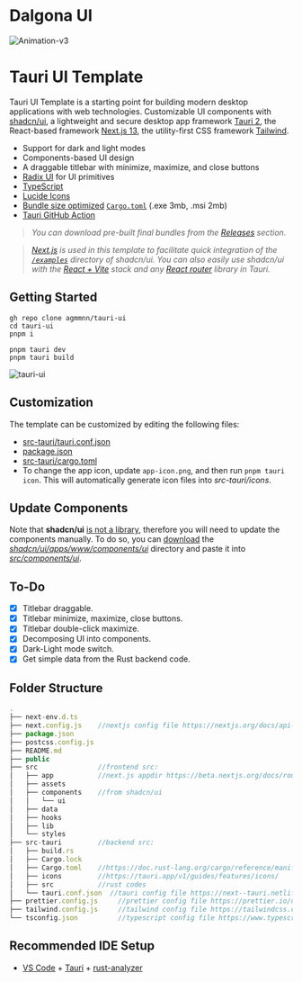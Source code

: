 # Dalgona UI
![Animation-v3](https://github.com/GHGHGHKO/Dalgona/assets/26823834/fa93cd0c-de46-4bfc-818b-ab98cd4b95df)

# Tauri UI Template

Tauri UI Template is a starting point for building modern desktop applications with web technologies. Customizable UI components with [shadcn/ui](https://github.com/shadcn/ui), a lightweight and secure desktop app framework [Tauri 2](https://github.com/tauri-apps/tauri), the React-based framework [Next.js 13](https://beta.nextjs.org/docs), the utility-first CSS framework [Tailwind](https://tailwindcss.com/).

- Support for dark and light modes
- Components-based UI design
- A draggable titlebar with minimize, maximize, and close buttons
- [Radix UI](https://www.radix-ui.com/) for UI primitives
- [TypeScript](https://www.typescriptlang.org/)
- [Lucide Icons](https://lucide.dev/)
- [Bundle size optimized](https://github.com/johnthagen/min-sized-rust) [`Cargo.toml`](/src-tauri/Cargo.toml) (.exe 3mb, .msi 2mb)
- [Tauri GitHub Action](https://github.com/tauri-apps/tauri-action)

> _You can download pre-built final bundles from the [Releases](https://github.com/agmmnn/tauri-ui/releases) section._

> _[Next.js](https://nextjs.org/) is used in this template to facilitate quick integration of the [`/examples`](https://github.com/shadcn/ui/tree/main/apps/www/app/examples) directory of shadcn/ui. You can also easily use shadcn/ui with the [React + Vite](https://tauri.app/v1/guides/getting-started/setup/vite/) stack and any [React router](https://react.libhunt.com/libs/router) library in Tauri._

## Getting Started

```
gh repo clone agmmnn/tauri-ui
cd tauri-ui
pnpm i
```

```
pnpm tauri dev
pnpm tauri build
```

![tauri-ui](https://user-images.githubusercontent.com/16024979/232823230-19d22434-8e28-43c2-bb70-e45a2fc2da88.gif)

## Customization

The template can be customized by editing the following files:

- [src-tauri/tauri.conf.json](src-tauri/tauri.conf.json)
- [package.json](/package.json)
- [src-tauri/cargo.toml](src-tauri/Cargo.toml)
- To change the app icon, update `app-icon.png`, and then run `pnpm tauri icon`. This will automatically generate icon files into _src-tauri/icons_.

## Update Components

Note that **shadcn/ui** [is not a library](https://ui.shadcn.com/docs#faqs), therefore you will need to update the components manually. To do so, you can [download](https://download-directory.github.io/?url=https%3A%2F%2Fgithub.com%2Fshadcn%2Fui%2Ftree%2Fmain%2Fapps%2Fwww%2Fcomponents%2Fui) the _[shadcn/ui/apps/www/components/ui](https://github.com/shadcn/ui/tree/main/apps/www/components/ui)_ directory and paste it into _[src/components/ui](/src/components/ui)_.

## To-Do

- [x] Titlebar draggable.
- [x] Titlebar minimize, maximize, close buttons.
- [x] Titlebar double-click maximize.
- [x] Decomposing UI into components.
- [x] Dark-Light mode switch.
- [x] Get simple data from the Rust backend code.

## Folder Structure

```js
.
├── next-env.d.ts
├── next.config.js    //nextjs config file https://nextjs.org/docs/api-reference/next.config.js/introduction
├── package.json
├── postcss.config.js
├── README.md
├── public
├── src               //frontend src:
│   ├── app           //next.js appdir https://beta.nextjs.org/docs/routing/fundamentals
│   ├── assets
│   ├── components    //from shadcn/ui
│   │   └── ui
│   ├── data
│   ├── hooks
│   ├── lib
│   └── styles
├── src-tauri         //backend src:
│   ├── build.rs
│   ├── Cargo.lock
│   ├── Cargo.toml    //https://doc.rust-lang.org/cargo/reference/manifest.html
│   ├── icons         //https://tauri.app/v1/guides/features/icons/
│   ├── src           //rust codes
│   └── tauri.conf.json  //tauri config file https://next--tauri.netlify.app/next/api/config
├── prettier.config.js     //prettier config file https://prettier.io/docs/en/configuration.html
├── tailwind.config.js     //tailwind config file https://tailwindcss.com/docs/configuration
└── tsconfig.json          //typescript config file https://www.typescriptlang.org/docs/handbook/tsconfig-json.html
```

## Recommended IDE Setup

- [VS Code](https://code.visualstudio.com/) + [Tauri](https://marketplace.visualstudio.com/items?itemName=tauri-apps.tauri-vscode) + [rust-analyzer](https://marketplace.visualstudio.com/items?itemName=rust-lang.rust-analyzer)
